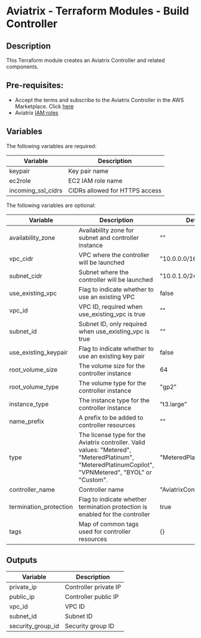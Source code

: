 # Aviatrix - Terraform Modules - Build Controller

## Description

This Terraform module creates an Aviatrix Controller and related components.

## Pre-requisites:

* Accept the terms and subscribe to the Aviatrix Controller in the AWS Marketplace.
Click [here](https://aws.amazon.com/marketplace/pp?sku=zemc6exdso42eps9ki88l9za)
* Aviatrix [IAM roles](../aviatrix-controller-iam-roles)

## Variables

The following variables are required:

| Variable  | Description |
| --------- | ----------- |
| keypair | Key pair name |
| ec2role | EC2 IAM role name |
| incoming_ssl_cidrs | CIDRs allowed for HTTPS access |

The following variables are optional:

| Variable  | Description | Default |
| --------- | ----------- | ------- |
| availability_zone | Availability zone for subnet and controller instance | "" |
| vpc_cidr | VPC where the controller will be launched | "10.0.0.0/16" |
| subnet_cidr | Subnet where the controller will be launched | "10.0.1.0/24" |
| use_existing_vpc | Flag to indicate whether to use an existing VPC | false |
| vpc_id | VPC ID, required when use_existing_vpc is true | "" |
| subnet_id | Subnet ID, only required when use_existing_vpc is true | "" |
| use_existing_keypair | Flag to indicate whether to use an existing key pair | false |
| root_volume_size | The volume size for the controller instance | 64 |
| root_volume_type | The volume type for the controller instance | "gp2" |
| instance_type | The instance type for the controller instance | "t3.large" |
| name_prefix | A prefix to be added to controller resources | "" |
| type | The license type for the Aviatrix controller. Valid values: "Metered", "MeteredPlatinum", "MeteredPlatinumCopilot", "VPNMetered", "BYOL" or "Custom". | "MeteredPlatinumCopilot" |
| controller_name | Controller name | "AviatrixController" |
| termination_protection | Flag to indicate whether termination protection is enabled for the controller | true |
| tags | Map of common tags used for controller resources | {} |

## Outputs

| Variable  | Description |
| --------- | ----------- |
| private_ip | Controller private IP |
| public_ip | Controller public IP |
| vpc_id | VPC ID |
| subnet_id | Subnet ID |
| security_group_id | Security group ID |
